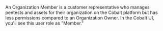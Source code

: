 An Organization Member is a customer representative who manages pentests and assets for their organization on the Cobalt platform but has less permissions compared to an Organization Owner. In the Cobalt UI, you'll see this user role as "Member."